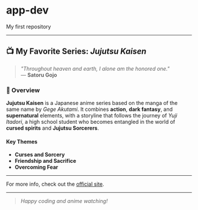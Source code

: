 # app-dev
My first repository

---

## 📺 My Favorite Series: *Jujutsu Kaisen*

> *"Throughout heaven and earth, I alone am the honored one."*  
> — **Satoru Gojo**

### 📝 Overview
**Jujutsu Kaisen** is a Japanese anime series based on the manga of the same name by *Gege Akutami*. It combines **action**, **dark fantasy**, and **supernatural** elements, with a storyline that follows the journey of *Yuji Itadori*, a high school student who becomes entangled in the world of **cursed spirits** and **Jujutsu Sorcerers**.

#### Key Themes
- **Curses and Sorcery**
- **Friendship and Sacrifice**
- **Overcoming Fear**

---

For more info, check out the [official site](https://jujutsukaisen.jp/).

---

> *Happy coding and anime watching!*
